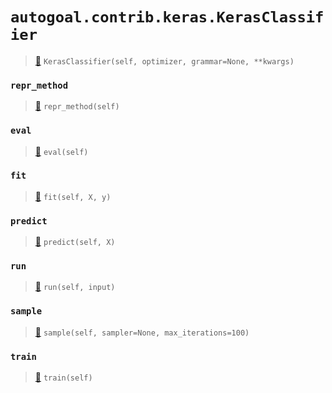 # `autogoal.contrib.keras.KerasClassifier`

> [📝](https://github.com/autogal/autogoal/blob/master/autogoal/contrib/keras/_base.py#L156)
> `KerasClassifier(self, optimizer, grammar=None, **kwargs)`

### `repr_method`

> [📝](https://github.com/autogoal/autogoal/blob/master/autogoal/utils/__init__.py#L87)
> `repr_method(self)`

### `eval`

> [📝](https://github.com/autogoal/autogoal/blob/master/autogoal/contrib/keras/_base.py#L59)
> `eval(self)`

### `fit`

> [📝](https://github.com/autogoal/autogoal/blob/master/autogoal/contrib/keras/_base.py#L189)
> `fit(self, X, y)`

### `predict`

> [📝](https://github.com/autogoal/autogoal/blob/master/autogoal/contrib/keras/_base.py#L196)
> `predict(self, X)`

### `run`

> [📝](https://github.com/autogoal/autogoal/blob/master/autogoal/contrib/keras/_base.py#L206)
> `run(self, input)`

### `sample`

> [📝](https://github.com/autogoal/autogoal/blob/master/autogoal/contrib/keras/_base.py#L93)
> `sample(self, sampler=None, max_iterations=100)`

### `train`

> [📝](https://github.com/autogoal/autogoal/blob/master/autogoal/contrib/keras/_base.py#L56)
> `train(self)`

